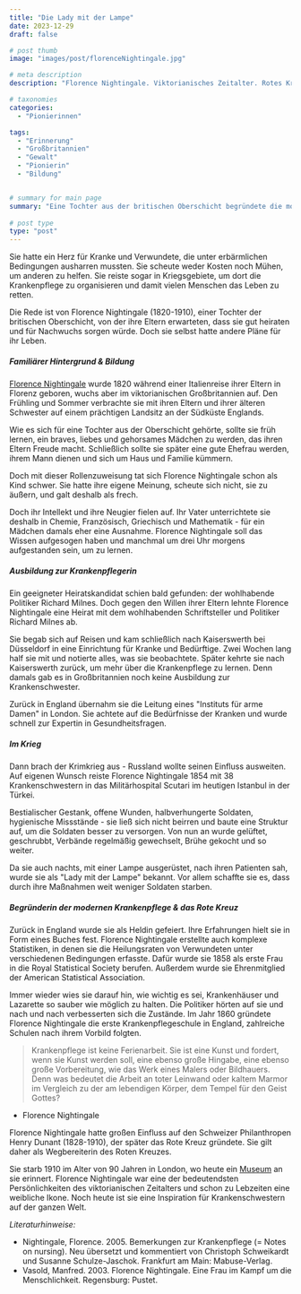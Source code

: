```yaml
---
title: "Die Lady mit der Lampe"
date: 2023-12-29
draft: false

# post thumb
image: "images/post/florenceNightingale.jpg"

# meta description
description: "Florence Nightingale. Viktorianisches Zeitalter. Rotes Kreuz. Krankenpflege. Krankenschwester. Krimkrieg. Hygiene. Viktorianisches England. Viktorianisches Großbritannien. Tochter aus gutem Hause. Statistikerin. Henry Dunant. Lady mit der Lampe. Statistiken. Royal Statistical Society berufen. American Statistical Association. Politiker Richard Milnes. Kaiserswerth bei Düsseldorf. Militärhospital Scutari im heutigen Istanbul in der Türkei."

# taxonomies
categories:
  - "Pionierinnen"

tags:
  - "Erinnerung"
  - "Großbritannien"
  - "Gewalt"
  - "Pionierin"
  - "Bildung"


# summary for main page
summary: "Eine Tochter aus der britischen Oberschicht begründete die moderne Krankenpflege, war Wegbereiterin des Roten Kreuzes und wurde durch ihre Statistiken bekannt: Florence Nightingale (1820-1910)."
  
# post type
type: "post"
---
```


Sie hatte ein Herz für Kranke und Verwundete, die unter erbärmlichen Bedingungen ausharren mussten. Sie scheute weder Kosten noch Mühen, um anderen zu helfen. Sie reiste sogar in Kriegsgebiete, um dort die Krankenpflege zu organisieren und damit vielen Menschen das Leben zu retten. 

Die Rede ist von Florence Nightingale (1820-1910), einer Tochter der britischen Oberschicht, von der ihre Eltern erwarteten, dass sie gut heiraten und für Nachwuchs sorgen würde. Doch sie selbst hatte andere Pläne für ihr Leben.

##### Familiärer Hintergrund & Bildung

[Florence Nightingale](https://www.geo.de/geolino/mensch/weltveraenderin-florence-nightingale---die-dame-mit-der-lampe-33299938.html) wurde 1820 während einer Italienreise ihrer Eltern in Florenz geboren, wuchs aber im viktorianischen Großbritannien auf. Den Frühling und Sommer verbrachte sie mit ihren Eltern und ihrer älteren Schwester auf einem prächtigen Landsitz an der Südküste Englands.

Wie es sich für eine Tochter aus der Oberschicht gehörte, sollte sie früh lernen, ein braves, liebes und gehorsames Mädchen zu werden, das ihren Eltern Freude macht. Schließlich sollte sie später eine gute Ehefrau werden, ihrem Mann dienen und sich um Haus und Familie kümmern.

Doch mit dieser Rollenzuweisung tat sich Florence Nightingale schon als Kind schwer. Sie hatte ihre eigene Meinung, scheute sich nicht, sie zu äußern, und galt deshalb als frech.

Doch ihr Intellekt und ihre Neugier fielen auf. Ihr Vater unterrichtete sie deshalb in Chemie, Französisch, Griechisch und Mathematik - für ein Mädchen damals eher eine Ausnahme. Florence Nightingale soll das Wissen aufgesogen haben und manchmal um drei Uhr morgens aufgestanden sein, um zu lernen.

##### Ausbildung zur Krankenpflegerin

Ein geeigneter Heiratskandidat schien bald gefunden: der wohlhabende Politiker Richard Milnes. Doch gegen den Willen ihrer Eltern lehnte Florence Nightingale eine Heirat mit dem wohlhabenden Schriftsteller und Politiker Richard Milnes ab.

Sie begab sich auf Reisen und kam schließlich nach Kaiserswerth bei Düsseldorf in eine Einrichtung für Kranke und Bedürftige. Zwei Wochen lang half sie mit und notierte alles, was sie beobachtete. Später kehrte sie nach Kaiserswerth zurück, um mehr über die Krankenpflege zu lernen. Denn damals gab es in Großbritannien noch keine Ausbildung zur Krankenschwester. 

Zurück in England übernahm sie die Leitung eines "Instituts für arme Damen" in London. Sie achtete auf die Bedürfnisse der Kranken und wurde schnell zur Expertin in Gesundheitsfragen.

##### Im Krieg

Dann brach der Krimkrieg aus - Russland wollte seinen Einfluss ausweiten. Auf eigenen Wunsch reiste Florence Nightingale 1854 mit 38 Krankenschwestern in das Militärhospital Scutari im heutigen Istanbul in der Türkei.

Bestialischer Gestank, offene Wunden, halbverhungerte Soldaten, hygienische Missstände - sie ließ sich nicht beirren und baute eine Struktur auf, um die Soldaten besser zu versorgen. Von nun an wurde gelüftet, geschrubbt, Verbände regelmäßig gewechselt, Brühe gekocht und so weiter. 

Da sie auch nachts, mit einer Lampe ausgerüstet, nach ihren Patienten sah, wurde sie als "Lady mit der Lampe" bekannt. Vor allem schaffte sie es, dass durch ihre Maßnahmen weit weniger Soldaten starben.

##### Begründerin der modernen Krankenpflege & das Rote Kreuz

Zurück in England wurde sie als Heldin gefeiert. Ihre Erfahrungen hielt sie in Form eines Buches fest. Florence Nightingale erstellte auch komplexe Statistiken, in denen sie die Heilungsraten von Verwundeten unter verschiedenen Bedingungen erfasste. Dafür wurde sie 1858 als erste Frau in die Royal Statistical Society berufen. Außerdem wurde sie Ehrenmitglied der American Statistical Association. 

Immer wieder wies sie darauf hin, wie wichtig es sei, Krankenhäuser und Lazarette so sauber wie möglich zu halten. Die Politiker hörten auf sie und nach und nach verbesserten sich die Zustände. Im Jahr 1860 gründete Florence Nightingale die erste Krankenpflegeschule in England, zahlreiche Schulen nach ihrem Vorbild folgten.

> Krankenpflege ist keine Ferienarbeit. Sie ist eine Kunst und fordert, wenn sie Kunst werden soll, eine ebenso große Hingabe, eine ebenso große Vorbereitung, wie das Werk eines Malers oder Bildhauers. Denn was bedeutet die Arbeit an toter Leinwand oder kaltem Marmor im Vergleich zu der am lebendigen Körper, dem Tempel für den Geist Gottes?

- Florence Nightingale

Florence Nightingale hatte großen Einfluss auf den Schweizer Philanthropen Henry Dunant (1828-1910), der später das Rote Kreuz gründete. Sie gilt daher als Wegbereiterin des Roten Kreuzes. 

Sie starb 1910 im Alter von 90 Jahren in London, wo heute ein [Museum](https://www.florence-nightingale.co.uk/) an sie erinnert. Florence Nightingale war eine der bedeutendsten Persönlichkeiten des viktorianischen Zeitalters und schon zu Lebzeiten eine weibliche Ikone. Noch heute ist sie eine Inspiration für Krankenschwestern auf der ganzen Welt.

*Literaturhinweise:*
- Nightingale, Florence. 2005. Bemerkungen zur Krankenpflege (= Notes on nursing). Neu übersetzt und kommentiert von Christoph Schweikardt und Susanne Schulze-Jaschok. Frankfurt am Main: Mabuse-Verlag.
- Vasold, Manfred. 2003. Florence Nightingale. Eine Frau im Kampf um die Menschlichkeit. Regensburg: Pustet.

